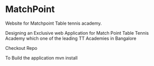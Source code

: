# MatchPoint
Website for Matchpoint Table tennis academy.

Designing an Exclusive web Application for Match Point Table Tennis Academy which one of the leading TT Academies in Bangalore

Checkout Repo

To Build the application
mvn install
